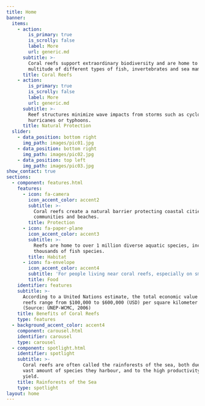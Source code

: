 ```yaml
---
title: Home
banner:
  items:
    - action:
        is_primary: true
        is_scrolly: false
        label: More
        url: generic.md
      subtitle: >-
        Coral reefs support extraordinary biodiversity and are home to a
        multitude of different types of fish, invertebrates and sea mammals.
      title: Coral Reefs
    - action:
        is_primary: true
        is_scrolly: false
        label: More
        url: generic.md
      subtitle: >-
        Reef structures minimize wave impacts from storms such as cyclones,
        hurricanes or typhoons.
      title: Natural Protection
  slider:
    - data_position: bottom right
      img_path: images/pic01.jpg
    - data_position: bottom right
      img_path: images/pic02.jpg
    - data_position: top left
      img_path: images/pic03.jpg
show_contact: true
sections:
  - component: features.html
    features:
      - icon: fa-camera
        icon_accent_color: accent2
        subtitle: >-
          Coral reefs create a natural barrier protecting coastal cities,
          communities and beaches.
        title: Protection
      - icon: fa-paper-plane
        icon_accent_color: accent3
        subtitle: >-
          Reefs are home to over 1 million diverse aquatic species, including
          thousands of fish species.
        title: Habitat
      - icon: fa-envelope
        icon_accent_color: accent4
        subtitle: 'For people living near coral reefs, especially on small islands.'
        title: Food
    identifier: features
    subtitle: >-
      According to a United Nations estimate, the total economic value of coral
      reefs range from $100,000 to $600,000 (USD) per square kilometer per year.
      (Source: UNEP-WCMC, 2006)
    title: Benefits of Coral Reefs
    type: features
  - background_accent_color: accent4
    component: carousel.html
    identifier: carousel
    type: carousel
  - component: spotlight.html
    identifier: spotlight
    subtitle: >-
      Coral reefs are often called the rainforests of the sea, both due to the
      vast amount of species they harbour, and to the high productivity they
      yield.
    title: Rainforests of the Sea
    type: spotlight
layout: home
---
```


